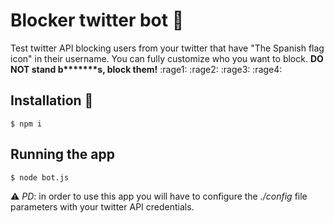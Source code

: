 # Blocker twitter bot :hocho:

Test twitter API blocking users from your twitter that have "The Spanish flag icon" in their username. You can fully customize who you want to block. **DO NOT stand b*******s, block them!** :rage1: :rage2: :rage3: :rage4:

## Installation :wrench:
```
$ npm i
```

## Running the app
```
$ node bot.js
```

:warning: *PD*: in order to use this app you will have to configure the *./config* file parameters with your twitter API credentials.





